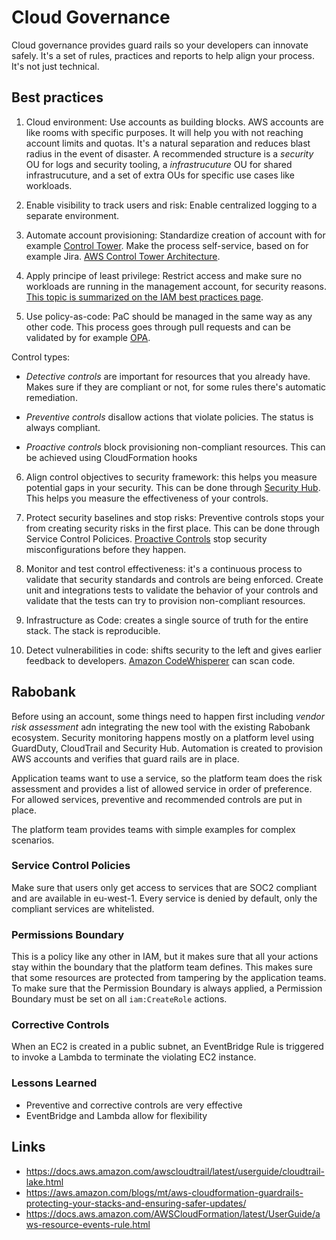# Cloud Governance

Cloud governance provides guard rails so your developers can innovate safely. It's a set of rules, practices and
reports to help align your process. It's not just technical.

## Best practices

1. Cloud environment: Use accounts as building blocks. AWS accounts are like rooms with specific purposes. It will help
you with not reaching account limits and quotas. It's a natural separation and reduces blast radius in the event of disaster.
A recommended structure is a _security_ OU for logs and security tooling, a _infrastrucuture_ OU for shared infrastrucuture,
and a set of extra OUs for specific use cases like workloads.

2. Enable visibility to track users and risk: Enable centralized logging to a separate environment.

3. Automate account provisioning: Standardize creation of account with for example [Control Tower](https://docs.aws.amazon.com/controltower/latest/userguide/account-factory.html).
Make the process self-service, based on for example Jira. [AWS Control Tower Architecture](https://docs.aws.amazon.com/controltower/latest/userguide/architecture.html).

4. Apply principe of least privilege: Restrict access and make sure no workloads are running in the management account, for security reasons.
[This topic is summarized on the IAM best practices page](https://docs.aws.amazon.com/IAM/latest/UserGuide/best-practices.html).

5. Use policy-as-code: PaC should be managed in the same way as any other code. This process goes through pull requests and can be validated
by for example [OPA](https://www.openpolicyagent.org/).

Control types:

- _Detective controls_ are important for resources that you already have. Makes sure if they are compliant or not, for some rules there's automatic
remediation.

- _Preventive controls_ disallow actions that violate policies. The status is always compliant.

- _Proactive controls_ block provisioning non-compliant resources. This can be achieved using CloudFormation hooks

6. Align control objectives to security framework: this helps you measure potential gaps in your security. This can be done
through [Security Hub](https://aws.amazon.com/security-hub/). This helps you measure the effectiveness of your controls.

7. Protect security baselines and stop risks: Preventive controls stops your from creating security risks in the first place. This can be done
through Service Control Policices. [Proactive Controls](https://docs.aws.amazon.com/controltower/latest/userguide/proactive-controls.html) stop
security misconfigurations before they happen.

8. Monitor and test control effectiveness: it's a continuous process to validate that security standards and controls are being enforced.
Create unit and integrations tests to validate the behavior of your controls and validate that the tests can try to provision non-compliant resources.

9. Infrastructure as Code: creates a single source of truth for the entire stack. The stack is reproducible.

10. Detect vulnerabilities in code: shifts security to the left and gives earlier feedback to developers. [Amazon CodeWhisperer](https://aws.amazon.com/codewhisperer/)
can scan code.

## Rabobank

Before using an account, some things need to happen first including _vendor risk assessment_ adn integrating the new tool with the existing Rabobank ecosystem.
Security monitoring happens mostly on a platform level using GuardDuty, CloudTrail and Security Hub. Automation is created to provision AWS accounts and
verifies that guard rails are in place.

Application teams want to use a service, so the platform team does the risk assessment and provides a list of allowed service in order
of preference. For allowed services, preventive and recommended controls are put in place.

The platform team provides teams with simple examples for complex scenarios.

### Service Control Policies

Make sure that users only get access to services that are SOC2 compliant and are available in eu-west-1. Every service is denied by default, only
the compliant services are whitelisted.

### Permissions Boundary

This is a policy like any other in IAM, but it makes sure that all your actions stay within the boundary that the platform team defines. This makes
sure that some resources are protected from tampering by the application teams. To make sure that the Permission Boundary is always applied, 
a Permission Boundary must be set on all `iam:CreateRole` actions.

### Corrective Controls

When an EC2 is created in a public subnet, an EventBridge Rule is triggered to invoke a Lambda to terminate the violating EC2 instance.

### Lessons Learned

- Preventive and corrective controls are very effective
- EventBridge and Lambda allow for flexibility

## Links

- <https://docs.aws.amazon.com/awscloudtrail/latest/userguide/cloudtrail-lake.html>
- <https://aws.amazon.com/blogs/mt/aws-cloudformation-guardrails-protecting-your-stacks-and-ensuring-safer-updates/>
- <https://docs.aws.amazon.com/AWSCloudFormation/latest/UserGuide/aws-resource-events-rule.html>

